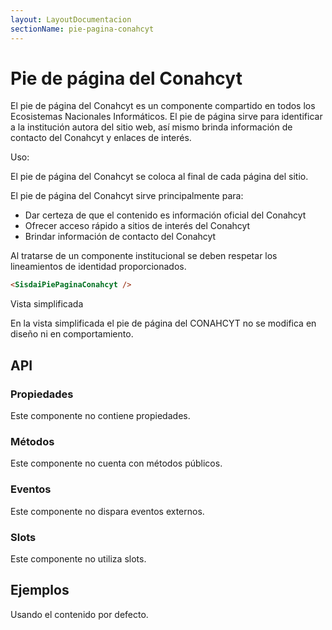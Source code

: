 ```yaml
---
layout: LayoutDocumentacion
sectionName: pie-pagina-conahcyt
---
```


# Pie de página del Conahcyt

El pie de página del Conahcyt es un componente compartido en todos los Ecosistemas Nacionales Informáticos. El pie de página sirve para identificar a la institución autora del sitio web, así mismo brinda información de contacto del Conahcyt y enlaces de interés.

Uso:

El pie de página del Conahcyt se coloca al final de cada página del sitio.

El pie de página del Conahcyt sirve principalmente para:

- Dar certeza de que el contenido es información oficial del Conahcyt
- Ofrecer acceso rápido a sitios de interés del Conahcyt
- Brindar información de contacto del Conahcyt

Al tratarse de un componente institucional se deben respetar los lineamientos de identidad proporcionados.

```html
<SisdaiPiePaginaConahcyt />
```

Vista simplificada

En la vista simplificada el pie de página del CONAHCYT no se modifica en diseño ni en comportamiento.

<section id="api">

## API

### Propiedades

Este componente no contiene propiedades.

### Métodos

Este componente no cuenta con métodos públicos.

### Eventos

Este componente no dispara eventos externos.

### Slots

Este componente no utiliza slots.

</section>
<section id="ejemplos">

## Ejemplos

Usando el contenido por defecto.

<utils-ejemplo-doc ruta="pie-pagina-conahcyt/basico.vue"/>

</section>
